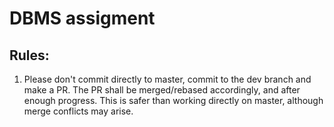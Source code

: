 # DBMS assigment  
## Rules:  
1) Please don't commit directly to master, commit to the dev branch and make a PR. The PR shall be merged/rebased accordingly, and after enough progress. This is safer than working directly on master, although merge conflicts may arise.  
